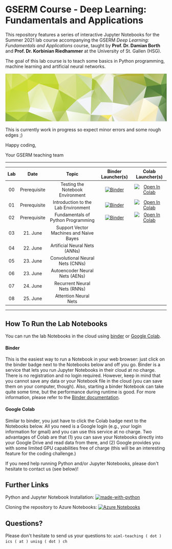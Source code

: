 # GSERM Course - Deep Learning: Fundamentals and Applications

This repository features a series of interactive Jupyter Notebooks for the Summer 2021 lab course accompanying the 
GSERM *Deep Learning: Fundamentals and Applications* course, taught by **Prof. Dr. Damian Borth** and **Prof. Dr. Korbinian Riedhammer** at the University of St. Gallen (HSG).

The goal of this lab course is to teach some basics in Python programming, machine learning and artificial 
neural networks.

![Course Banner](banner.png)

This is currently work in progress so expect minor errors and some rough edges ;)

Happy coding,

Your GSERM teaching team 

---
| Lab           |Date                 |  Topic                            |  Binder Launcher(s) | Colab Launcher(s) |
|:-------------:|:-------------------:|:---------------------------------:|:-------------------:|:-----------------:|
|00|  Prerequisite	 | Testing the Notebook Environment | [![Binder](https://mybinder.org/badge_logo.svg)](https://mybinder.org/v2/gh/HSG-AIML/LabGSERM/main?filepath=lab_00%2Flab_00.ipynb) | [![Open In Colab](https://colab.research.google.com/assets/colab-badge.svg)](https://colab.research.google.com/github/HSG-AIML/LabGSERM/blob/main/lab_00/lab_00.ipynb) |
|01|  Prerequisite	 | Introduction to the Lab Environment | [![Binder](https://mybinder.org/badge_logo.svg)](https://mybinder.org/v2/gh/HSG-AIML/LabGSERM/main?filepath=lab_01%2Flab_01.ipynb) | [![Open In Colab](https://colab.research.google.com/assets/colab-badge.svg)](https://colab.research.google.com/github/HSG-AIML/LabGSERM/blob/main/lab_01/lab_01.ipynb) |
|02|  Prerequisite	 | Fundamentals of Python Programming | [![Binder](https://mybinder.org/badge_logo.svg)](https://mybinder.org/v2/gh/HSG-AIML/LabGSERM/main?filepath=lab_02%2Flab_02.ipynb) | [![Open In Colab](https://colab.research.google.com/assets/colab-badge.svg)](https://colab.research.google.com/github/HSG-AIML/LabGSERM/blob/main/lab_02/lab_02.ipynb) |
|03|  21. June | Support Vector Machines and Naive Bayes |  |  |
|04|  22. June	 | Artificial Neural Nets (ANNs) |  |  |
|05|  23. June	 | Convolutional Neural Nets (CNNs) |  |  |
|06|  23. June	 | Autoencoder Neural Nets (AENs) |  |  |
|07|  24. June	 | Recurrent Neural Nets (RNNs)|  |  |
|08|  25. June	 | Attention Neural Nets |  |  |

---

## How To Run the Lab Notebooks

You can run the lab Notebooks in the cloud using [binder](https://mybinder.org/) or 
[Google Colab](https://colab.research.google.com/).

#### Binder

This is the easiest way to run a Notebook in your web browser: just click on the binder badge next to 
the Notebooks below and off you go. Binder is a service that lets you run Jupyter Notebooks in their cloud at no charge. 
There is no registration and no
login required. However, keep in mind that you cannot save any data or your Notebook file in the cloud (you can save them
on your computer, though). Also, starting a binder
Notebook can take quite some time, but the performance during runtime is good. 
For more information, please refer to the [Binder documentation](https://mybinder.readthedocs.io/en/latest/index.html).

#### Google Colab

Similar to binder, you just have to click the Colab badge next to the Notebooks below. All you need is a Google login
(e.g., your login information for gmail) and you can use this service at no charge. 
Two advantages of Colab are that (1) you can save your 
Notebooks directly into your Google Drive and read data from there, and (2) Google provides you with some limited GPU capabilities
free of charge (this will be an interesting feature for the coding challenge.)

If you need help running Python and/or Jupyter Notebooks, please don't hesitate to contact us (see below)!

## Further Links

Python and Jupyter Notebook Installation: [![made-with-python](https://img.shields.io/badge/Made%20with-Python-1f425f.svg)](https://github.com/HSG-AIML/LabGSERM/blob/main/ml_installation_guide.pdf)

Cloning the repository to Azure Notebooks: [![Azure Notebooks](https://notebooks.azure.com/launch.png)](https://notebooks.azure.com/import/gh/HSG-AIML/LabML)

## Questions?

Please don't hesitate to send us your questions to: `aiml-teaching ( dot ) ics ( at ) unisg ( dot ) ch`  


